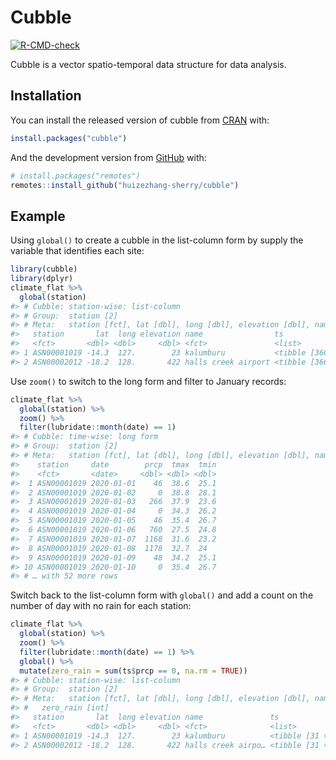 
<!-- README.md is generated from README.Rmd. Please edit that file -->

# Cubble

<!-- badges: start -->

[![R-CMD-check](https://github.com/huizezhang-sherry/cubble/workflows/R-CMD-check/badge.svg)](https://github.com/huizezhang-sherry/cubble/actions)
<!-- badges: end -->

Cubble is a vector spatio-temporal data structure for data analysis.

## Installation

You can install the released version of cubble from
[CRAN](https://CRAN.R-project.org) with:

``` r
install.packages("cubble")
```

And the development version from [GitHub](https://github.com/) with:

``` r
# install.packages("remotes")
remotes::install_github("huizezhang-sherry/cubble")
```

## Example

Using `global()` to create a cubble in the list-column form by supply
the variable that identifies each site:

``` r
library(cubble)
library(dplyr)
climate_flat %>% 
  global(station) 
#> # Cubble: station-wise: list-column
#> # Group:  station [2]
#> # Meta:   station [fct], lat [dbl], long [dbl], elevation [dbl], name [fct]
#>   station       lat  long elevation name                ts                
#>   <fct>       <dbl> <dbl>     <dbl> <fct>               <list>            
#> 1 ASN00001019 -14.3  127.        23 kalumburu           <tibble [366 × 4]>
#> 2 ASN00002012 -18.2  128.       422 halls creek airport <tibble [366 × 4]>
```

Use `zoom()` to switch to the long form and filter to January records:

``` r
climate_flat %>% 
  global(station) %>% 
  zoom() %>% 
  filter(lubridate::month(date) == 1)
#> # Cubble: time-wise: long form
#> # Group:  station [2]
#> # Meta:   station [fct], lat [dbl], long [dbl], elevation [dbl], name [fct]
#>    station     date        prcp  tmax  tmin
#>    <fct>       <date>     <dbl> <dbl> <dbl>
#>  1 ASN00001019 2020-01-01    46  38.6  25.1
#>  2 ASN00001019 2020-01-02     0  38.8  28.1
#>  3 ASN00001019 2020-01-03   266  37.9  23.6
#>  4 ASN00001019 2020-01-04     0  34.3  26.2
#>  5 ASN00001019 2020-01-05    46  35.4  26.7
#>  6 ASN00001019 2020-01-06   760  27.5  24.8
#>  7 ASN00001019 2020-01-07  1168  31.6  23.2
#>  8 ASN00001019 2020-01-08  1178  32.7  24  
#>  9 ASN00001019 2020-01-09    48  34.2  25.1
#> 10 ASN00001019 2020-01-10     0  35.4  26.7
#> # … with 52 more rows
```

Switch back to the list-column form with `global()` and add a count on
the number of day with no rain for each station:

``` r
climate_flat %>% 
  global(station) %>% 
  zoom() %>% 
  filter(lubridate::month(date) == 1) %>% 
  global() %>% 
  mutate(zero_rain = sum(ts$prcp == 0, na.rm = TRUE))
#> # Cubble: station-wise: list-column
#> # Group:  station [2]
#> # Meta:   station [fct], lat [dbl], long [dbl], elevation [dbl], name [fct],
#> #   zero_rain [int]
#>   station       lat  long elevation name               ts              zero_rain
#>   <fct>       <dbl> <dbl>     <dbl> <fct>              <list>              <int>
#> 1 ASN00001019 -14.3  127.        23 kalumburu          <tibble [31 × …        12
#> 2 ASN00002012 -18.2  128.       422 halls creek airpo… <tibble [31 × …        13
```
